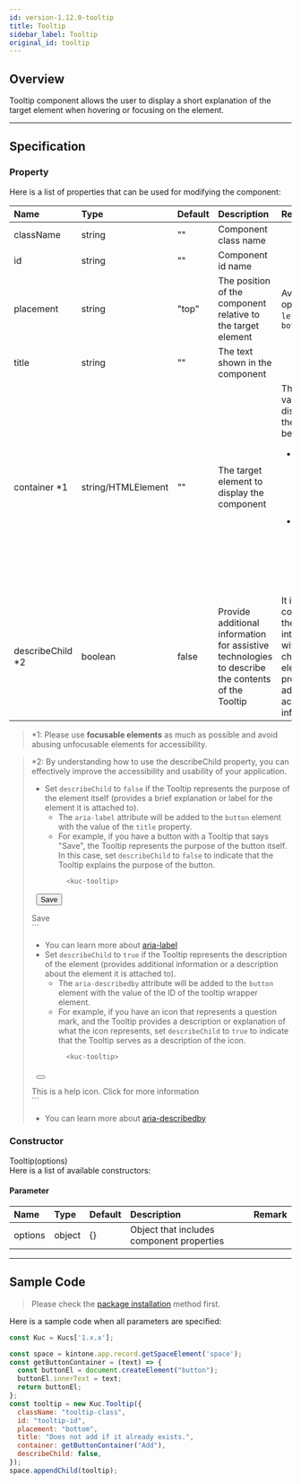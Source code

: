 ```yaml
---
id: version-1.12.0-tooltip
title: Tooltip
sidebar_label: Tooltip
original_id: tooltip
---
```


## Overview

Tooltip component allows the user to display a short explanation of the target element when hovering or focusing on the element.

<div class="sample-container" id="tooltip">
  <div id="sample-container__components"></div>
</div>
<script src="/js/samples/desktop/tooltip.js"></script>

---

## Specification

### Property

Here is a list of properties that can be used for modifying the component:

| Name | Type | Default | Description | Remark |
| :--- | :--- | :--- | :--- | :--- |
| className | string | ""  | Component class name | |
| id | string | ""  | Component id name | |
| placement | string | "top"  | The position of the component relative to the target element | Available options: `top`, `left`, `right`, `bottom` |
| title | string | ""  | The text shown in the component | |
| container *1 | string/HTMLElement | "" | The target element to display the component | The `title` value will be displayed in the situation below<ul><li>When the container element is hovered</li><li>When the container element is focused</li></ul> |
| describeChild *2 | boolean | false  | Provide additional information for assistive technologies to describe the contents of the Tooltip | It is used to control how the Tooltip interacts with the child element and provides additional accessibility information|

> *1: Please use **focusable elements** as much as possible and avoid abusing unfocusable elements for accessibility.

> *2: By understanding how to use the describeChild property, you can effectively improve the accessibility and usability of your application.
> - Set `describeChild` to `false` if the Tooltip represents the purpose of the element itself (provides a brief explanation or label for the element it is attached to).
>   - The `aria-label` attribute will be added to the `button` element with the value of the `title` property.
>   - For example, if you have a button with a Tooltip that says "Save", the Tooltip represents the purpose of the button itself. In this case, set `describeChild` to `false` to indicate that the Tooltip explains the purpose of the button.
>     ```javascript
>       <kuc-tooltip>
>         <button aria-label=“Save”>Save</button>
>         <div id="tooltip-ID">Save</div>
>       </kuc-tooltip>
>     ```
>    - You can learn more about [aria-label](https://developer.mozilla.org/en-US/docs/Web/Accessibility/ARIA/Attributes/aria-label)
> - Set `describeChild` to `true` if the Tooltip represents the description of the element (provides additional information or a description about the element it is attached to).
>   - The `aria-describedby` attribute will be added to the `button` element with the value of the ID of the tooltip wrapper element.
>   - For example, if you have an icon that represents a question mark, and the Tooltip provides a description or explanation of what the icon represents, set `describeChild` to `true` to indicate that the Tooltip serves as a description of the icon.
>     ```javascript
>       <kuc-tooltip>
>         <button aria-describedby=“tooltip-ID”>
>           <span class="icon-question-mark"></span>
>         </button>
>         <div id="tooltip-ID">This is a help icon. Click for more information</div>
>       </kuc-tooltip>
>     ```
>   - You can learn more about [aria-describedby](https://developer.mozilla.org/en-US/docs/Web/Accessibility/ARIA/Attributes/aria-describedby)
### Constructor

Tooltip(options)<br>
Here is a list of available constructors:

#### Parameter
| Name | Type | Default | Description | Remark |
| :--- | :--- | :--- | :--- | :--- |
| options  | object | {} | Object that includes component properties |  |

---

## Sample Code

> Please check the [package installation](../../getting-started/quick-start.md#installation) method first.

Here is a sample code when all parameters are specified:

```javascript
const Kuc = Kucs['1.x.x'];

const space = kintone.app.record.getSpaceElement('space');
const getButtonContainer = (text) => {
  const buttonEl = document.createElement("button");
  buttonEl.innerText = text;
  return buttonEl;
};
const tooltip = new Kuc.Tooltip({
  className: "tooltip-class",
  id: "tooltip-id",
  placement: "bottom",
  title: "Does not add if it already exists.",
  container: getButtonContainer("Add"),
  describeChild: false,
});
space.appendChild(tooltip);
```
